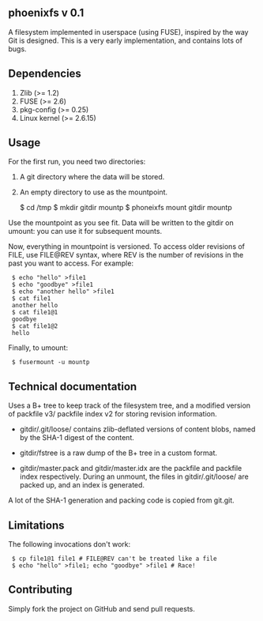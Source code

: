 ## phoenixfs v 0.1
A filesystem implemented in userspace (using FUSE), inspired by the
way Git is designed.  This is a very early implementation, and
contains lots of bugs.

## Dependencies
1. Zlib (>= 1.2)
2. FUSE (>= 2.6)
3. pkg-config (>= 0.25)
4. Linux kernel (>= 2.6.15)

## Usage
For the first run, you need two directories:
1. A git directory where the data will be stored.
2. An empty directory to use as the mountpoint.

    $ cd /tmp
    $ mkdir gitdir mountp
    $ phoneixfs mount gitdir mountp

Use the mountpoint as you see fit.  Data will be written to the gitdir
on umount: you can use it for subsequent mounts.

Now, everything in mountpoint is versioned.  To access older revisions
of FILE, use FILE@REV syntax, where REV is the number of revisions in
the past you want to access.  For example:

     $ echo "hello" >file1
     $ echo "goodbye" >file1
     $ echo "another hello" >file1
     $ cat file1
     another hello
     $ cat file1@1
     goodbye
     $ cat file1@2
     hello

Finally, to umount:

     $ fusermount -u mountp

## Technical documentation
Uses a B+ tree to keep track of the filesystem tree, and a modified
version of packfile v3/ packfile index v2 for storing revision
information.

* gitdir/.git/loose/ contains zlib-deflated versions of content blobs,
  named by the SHA-1 digest of the content.

* gitdir/fstree is a raw dump of the B+ tree in a custom format.

* gitdir/master.pack and gitdir/master.idx are the packfile and
  packfile index respectively.  During an unmount, the files in
  gitdir/.git/loose/ are packed up, and an index is generated.

A lot of the SHA-1 generation and packing code is copied from git.git.

## Limitations
The following invocations don't work:

     $ cp file1@1 file1 # FILE@REV can't be treated like a file
     $ echo "hello" >file1; echo "goodbye" >file1 # Race!

## Contributing
Simply fork the project on GitHub and send pull requests.
